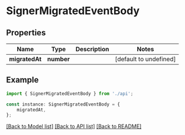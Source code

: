 # SignerMigratedEventBody


## Properties

Name | Type | Description | Notes
------------ | ------------- | ------------- | -------------
**migratedAt** | **number** |  | [default to undefined]

## Example

```typescript
import { SignerMigratedEventBody } from './api';

const instance: SignerMigratedEventBody = {
    migratedAt,
};
```

[[Back to Model list]](../README.md#documentation-for-models) [[Back to API list]](../README.md#documentation-for-api-endpoints) [[Back to README]](../README.md)
